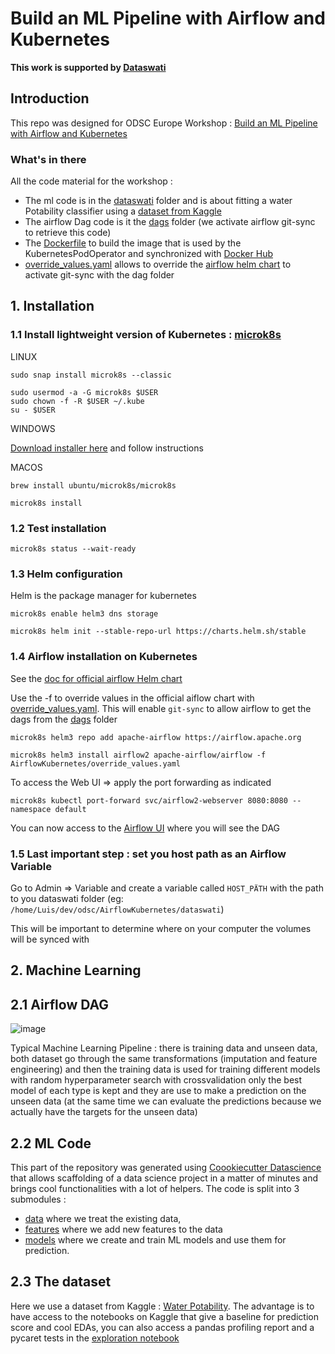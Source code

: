 # Build an ML Pipeline with Airflow and Kubernetes 
**This work is supported by [Dataswati](https://www.dataswati.com/)**

## Introduction 
This repo was designed for ODSC Europe Workshop : [Build an ML Pipeline with Airflow and Kubernetes](https://staging6.odsc.com/speakers/build-an-ml-pipeline-with-airflow-and-kubernetes/)

### What's in there 
All the code material for the workshop : 

* The ml code is in the [dataswati](dataswati) folder and is about fitting a water Potability classifier using a [dataset from Kaggle](https://www.kaggle.com/adityakadiwal/water-potability) 
* The airflow Dag code is it the [dags](dag) folder (we activate airflow git-sync to retrieve this code) 
* The [Dockerfile](Dockerfile) to build the image that is used by the KubernetesPodOperator and synchronized with [Docker Hub](https://hub.docker.com/repository/docker/dataswatidevops/odsc_python_airflow_k8s)
* [override_values.yaml](override_values.yaml) allows to override the [airflow helm chart](https://github.com/apache/airflow/tree/main/chart) to activate git-sync with the dag folder 



## 1. Installation 

### 1.1 Install lightweight version of Kubernetes : [microk8s](https://microk8s.io/)

LINUX 

```
sudo snap install microk8s --classic
``` 

```
sudo usermod -a -G microk8s $USER
sudo chown -f -R $USER ~/.kube
su - $USER
```

WINDOWS 

[Download installer here](https://github.com/ubuntu/microk8s/releases/download/installer-v2.0.0/microk8s-installer.exe) and follow instructions

MACOS

```
brew install ubuntu/microk8s/microk8s
```

```
microk8s install
```



### 1.2 Test installation 

```
microk8s status --wait-ready
```



### 1.3 Helm configuration 

Helm is the package manager for kubernetes 

```
microk8s enable helm3 dns storage
```
```
microk8s helm init --stable-repo-url https://charts.helm.sh/stable
``` 



### 1.4 Airflow installation on Kubernetes
See the [doc for official airflow Helm chart](https://airflow.apache.org/docs/helm-chart/stable/index.html)

Use the -f to override values in the official aiflow chart with [override_values.yaml](override_values.yaml). This will enable `git-sync` to allow airflow to get the dags from the [dags](dags) folder 

```
microk8s helm3 repo add apache-airflow https://airflow.apache.org 
```


```
microk8s helm3 install airflow2 apache-airflow/airflow -f AirflowKubernetes/override_values.yaml
```



To access the Web UI => apply the port forwarding as indicated 

```
microk8s kubectl port-forward svc/airflow2-webserver 8080:8080 --namespace default
```

You can now access to the [Airflow UI](localhost:8080) where you will see the DAG  

### 1.5 Last **important** step : set you host path as an Airflow Variable

Go to Admin => Variable and create a variable called `HOST_PÄTH` with the path to you dataswati folder (eg: `/home/Luis/dev/odsc/AirflowKubernetes/dataswati`)

This will be important to determine where on your computer the volumes will be synced with 

## 2. Machine Learning  

## 2.1 Airflow DAG 
![image](https://user-images.githubusercontent.com/18741447/120769392-5d998e00-c51d-11eb-8c65-52580d199282.png)

Typical Machine Learning Pipeline : there is training data and unseen data, both dataset go through the same transformations (imputation and feature engineering) and then the training data is used for training different models with random hyperparameter search with crossvalidation only the best model of each type is kept and they are use to make a prediction on the unseen data (at the same time we can evaluate the predictions because we actually have the targets for the unseen data) 


## 2.2 ML Code 

This part of the repository was generated using [Coookiecutter Datascience](https://drivendata.github.io/cookiecutter-data-science/) that allows scaffolding of a data science project in a matter of minutes and brings cool functionalities with a lot of helpers. 
The code is split into 3 submodules : 
* [data](dataswati/potability/data) where we treat the existing data,
* [features](dataswati/potability/features) where we add new features to the data
* [models](dataswati/potability/models) where we create and train ML models and use them for prediction. 


## 2.3 The dataset 

Here we use a dataset from Kaggle : [Water Potability](https://www.kaggle.com/adityakadiwal/water-potability). The advantage is to have access to the notebooks on Kaggle that give a baseline for prediction score and cool EDAs, you can also access a pandas profiling report and a pycaret tests in the [exploration notebook](notebooks/exploration.html) 

